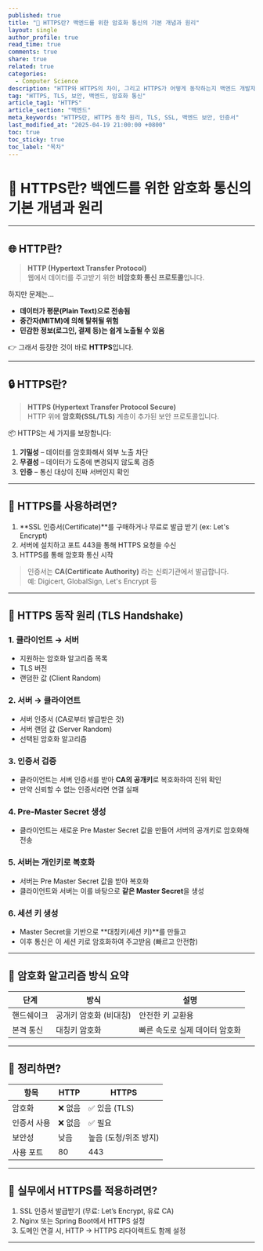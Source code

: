 ```yaml
---
published: true
title: "🔐 HTTPS란? 백엔드를 위한 암호화 통신의 기본 개념과 원리"
layout: single
author_profile: true
read_time: true
comments: true
share: true
related: true
categories:
  - Computer Science
description: "HTTP와 HTTPS의 차이, 그리고 HTTPS가 어떻게 동작하는지 백엔드 개발자 시선에서 정리합니다."
tag: "HTTPS, TLS, 보안, 백엔드, 암호화 통신"
article_tag1: "HTTPS"
article_section: "백엔드"
meta_keywords: "HTTPS란, HTTPS 동작 원리, TLS, SSL, 백엔드 보안, 인증서"
last_modified_at: "2025-04-19 21:00:00 +0800"
toc: true
toc_sticky: true
toc_label: "목차"
---
```


# 🔐 HTTPS란? 백엔드를 위한 암호화 통신의 기본 개념과 원리

---

## 🌐 HTTP란?

> **HTTP (Hypertext Transfer Protocol)**  
> 웹에서 데이터를 주고받기 위한 **비암호화 통신 프로토콜**입니다.

하지만 문제는...

- **데이터가 평문(Plain Text)으로 전송됨**
- **중간자(MITM)에 의해 탈취될 위험**
- **민감한 정보(로그인, 결제 등)는 쉽게 노출될 수 있음**

👉 그래서 등장한 것이 바로 **HTTPS**입니다.

---

## 🔒 HTTPS란?

> **HTTPS (Hypertext Transfer Protocol Secure)**  
> HTTP 위에 **암호화(SSL/TLS)** 계층이 추가된 보안 프로토콜입니다.

📦 HTTPS는 세 가지를 보장합니다:

1. **기밀성** – 데이터를 암호화해서 외부 노출 차단
2. **무결성** – 데이터가 도중에 변경되지 않도록 검증
3. **인증** – 통신 대상이 진짜 서버인지 확인

---

## 📜 HTTPS를 사용하려면?

1. **SSL 인증서(Certificate)**를 구매하거나 무료로 발급 받기 (ex: Let's Encrypt)
2. 서버에 설치하고 포트 443을 통해 HTTPS 요청을 수신
3. HTTPS를 통해 암호화 통신 시작

> 인증서는 **CA(Certificate Authority)** 라는 신뢰기관에서 발급합니다.  
> 예: Digicert, GlobalSign, Let's Encrypt 등

---

## 🔁 HTTPS 동작 원리 (TLS Handshake)

### 1. 클라이언트 → 서버

- 지원하는 암호화 알고리즘 목록
- TLS 버전
- 랜덤한 값 (Client Random)

### 2. 서버 → 클라이언트

- 서버 인증서 (CA로부터 발급받은 것)
- 서버 랜덤 값 (Server Random)
- 선택된 암호화 알고리즘

### 3. 인증서 검증

- 클라이언트는 서버 인증서를 받아 **CA의 공개키**로 복호화하여 진위 확인
- 만약 신뢰할 수 없는 인증서라면 연결 실패

### 4. Pre-Master Secret 생성

- 클라이언트는 새로운 Pre Master Secret 값을 만들어 서버의 공개키로 암호화해 전송

### 5. 서버는 개인키로 복호화

- 서버는 Pre Master Secret 값을 받아 복호화
- 클라이언트와 서버는 이를 바탕으로 **같은 Master Secret**을 생성

### 6. 세션 키 생성

- Master Secret을 기반으로 **대칭키(세션 키)**를 만들고
- 이후 통신은 이 세션 키로 암호화하여 주고받음 (빠르고 안전함)

---

## 🔐 암호화 알고리즘 방식 요약

| 단계       | 방식                   | 설명                           |
| ---------- | ---------------------- | ------------------------------ |
| 핸드쉐이크 | 공개키 암호화 (비대칭) | 안전한 키 교환용               |
| 본격 통신  | 대칭키 암호화          | 빠른 속도로 실제 데이터 암호화 |

---

## 📌 정리하면?

| 항목        | HTTP    | HTTPS                 |
| ----------- | ------- | --------------------- |
| 암호화      | ❌ 없음 | ✅ 있음 (TLS)         |
| 인증서 사용 | ❌ 없음 | ✅ 필요               |
| 보안성      | 낮음    | 높음 (도청/위조 방지) |
| 사용 포트   | 80      | 443                   |

---

## 🚀 실무에서 HTTPS를 적용하려면?

1. SSL 인증서 발급받기 (무료: Let’s Encrypt, 유료 CA)
2. Nginx 또는 Spring Boot에서 HTTPS 설정
3. 도메인 연결 시, HTTP → HTTPS 리다이렉트도 함께 설정

---
